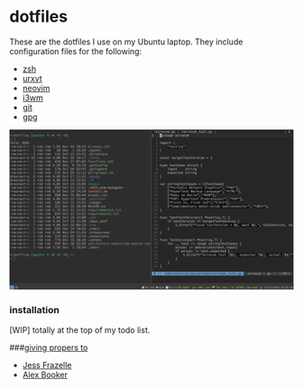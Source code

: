 # dotfiles

These are the dotfiles I use on my Ubuntu laptop. They include configuration
files for the following:

 - [zsh](http://ohmyz.sh/)
 - [urxvt](https://linux.die.net/man/1/urxvt)
 - [neovim](https://neovim.io/)
 - [i3wm](https://i3wm.org/)
 - [git](https://git-scm.com/)
 - [gpg](https://linux.die.net/man/1/gpg2)

![cli screenshot](/images/cli-screenshot.png "Screenshot of CLI")

### installation

[WIP] totally at the top of my todo list.

###[giving propers to](https://www.youtube.com/watch?v=cYbs_O_iMfU)

 - [Jess Frazelle](https://github.com/jessfraz/dotfiles)
 - [Alex Booker](https://www.youtube.com/watch?v=j1I63wGcvU4)
